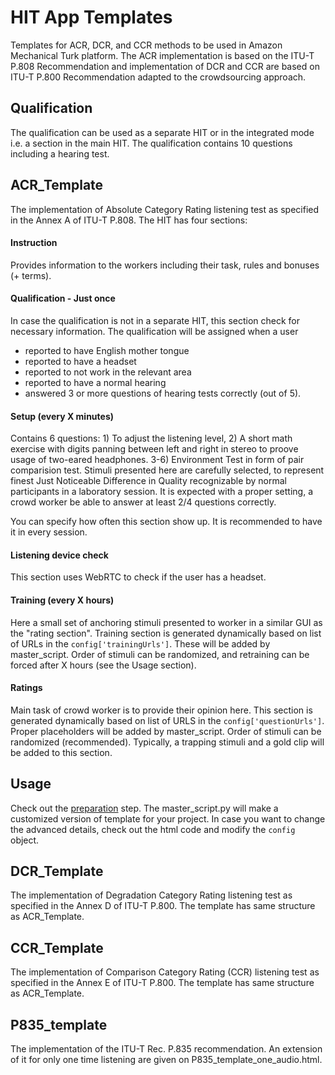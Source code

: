 # HIT App Templates
Templates for  ACR, DCR, and CCR methods to be used in Amazon Mechanical Turk platform. 
The ACR implementation is based on the ITU-T P.808 Recommendation and implementation of DCR and CCR are based on 
ITU-T P.800 Recommendation adapted to the crowdsourcing approach.

## Qualification
The qualification can be used as a separate HIT or in the integrated mode i.e. a section in the main HIT.
The qualification contains 10 questions including a hearing test.  

## ACR_Template
The implementation of Absolute Category Rating listening test as specified in the Annex A of ITU-T P.808.
The HIT has four sections: 
#### Instruction
Provides information to the workers including their task, rules and bonuses (+ terms).

#### Qualification - Just once
In case the qualification is not in a separate HIT, this section check for necessary information.
The qualification will be assigned when a user    
- reported to have English mother tongue 
- reported to have a headset
- reported to not work in the relevant area
- reported to have a normal hearing
- answered 3 or more questions of hearing tests correctly (out of 5).


#### Setup (every X minutes)
Contains 6 questions: 1) To adjust the listening level, 2) A short math exercise with digits panning between left and 
right in stereo to proove usage of two-eared headphones. 3-6) Environment Test in form of pair comparision test. Stimuli 
presented here are carefully selected, to represent finest Just Noticeable Difference in Quality recognizable by normal
participants in a laboratory session. It is expected with a proper setting, a crowd worker be able to answer  at least 
2/4 questions correctly.

You can specify how often this section show up. It is recommended to have it in every session.    

#### Listening device check
This section uses WebRTC to check if the user has a headset. 

#### Training (every X hours)
Here a small set of anchoring stimuli presented to worker in a similar GUI as the  "rating section". 
Training section is generated dynamically based on list of URLs in the `config['trainingUrls']`.
These will be added by master_script. Order of stimuli can be randomized, and retraining can be forced after X hours 
(see the Usage section).

#### Ratings
Main task of crowd worker is to provide their opinion here. 
This section is generated dynamically based on list of URLS in the `config['questionUrls']`.
Proper placeholders will be added by master_script. Order of stimuli can be randomized (recommended).
Typically, a trapping stimuli and a gold clip will be added to this section. 
 
## Usage
Check out the [preparation](../../docs/prep_acr.md) step. The master_script.py will make a customized version of 
template for your project. In case you want to change the advanced details, check out the html code and modify the 
`config` object.

## DCR_Template
The implementation of Degradation Category Rating listening test as specified in the Annex D of ITU-T P.800.
The template has same structure as ACR_Template.


## CCR_Template
The implementation of Comparison Category Rating (CCR) listening test as specified in the Annex E of ITU-T P.800.
The template has same structure as ACR_Template. 

## P835_template
The implementation of the ITU-T Rec. P.835 recommendation. An extension of it for only one time listening are given on 
P835_template_one_audio.html.
